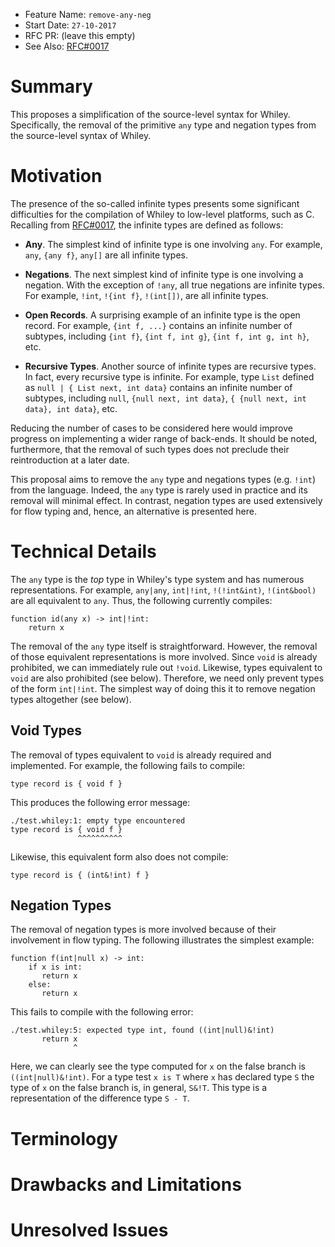 - Feature Name: `remove-any-neg`
- Start Date: `27-10-2017`
- RFC PR: (leave this empty)
- See Also: [RFC#0017](https://github.com/Whiley/RFCs/blob/master/text/0017-runtime-type-information.md)

# Summary

This proposes a simplification of the source-level syntax for Whiley.
Specifically, the removal of the primitive `any` type and negation
types from the source-level syntax of Whiley.

# Motivation

The presence of the so-called infinite types presents some significant
difficulties for the compilation of Whiley to low-level platforms,
such as C.  Recalling from
[RFC#0017](https://github.com/Whiley/RFCs/blob/master/text/0017-runtime-type-information.md),
the infinite types are defined as follows:

- **Any**.  The simplest kind of infinite type is one involving `any`.
  For example, `any`, `{any f}`, `any[]` are all infinite types.

- **Negations**.  The next simplest kind of infinite type is one
  involving a negation.  With the exception of `!any`, all true
  negations are infinite types.  For example, `!int`, `!{int f}`,
  `!(int[])`, are all infinite types.

- **Open Records**.  A surprising example of an infinite type is the
  open record.  For example, `{int f, ...}` contains an infinite
  number of subtypes, including `{int f}`, `{int f, int g}`, `{int f,
  int g, int h}`, etc.

- **Recursive Types**.  Another source of infinite types are recursive
  types.  In fact, every recursive type is infinite.  For example,
  type `List` defined as `null | { List next, int data}` contains an
  infinite number of subtypes, including `null`, `{null next, int
  data}`, `{ {null next, int data}, int data}`, etc.

Reducing the number of cases to be considered here would improve
progress on implementing a wider range of back-ends.  It should be
noted, furthermore, that the removal of such types does not preclude
their reintroduction at a later date.

This proposal aims to remove the `any` type and negations types
(e.g. `!int`) from the language.  Indeed, the `any` type is rarely
used in practice and its removal will minimal effect.  In contrast,
negation types are used extensively for flow typing and, hence, an
alternative is presented here.

# Technical Details

The `any` type is the _top_ type in Whiley's type system and has
  numerous representations.  For example, `any|any`, `int|!int`,
  `!(!int&int)`, `!(int&bool)` are all equivalent to `any`.  Thus, the
  following currently compiles:

```
function id(any x) -> int|!int:
	return x
```

The removal of the `any` type itself is straightforward.  However, the
  removal of those equivalent representations is more involved.  Since
  `void` is already prohibited, we can immediately rule out `!void`.
  Likewise, types equivalent to `void` are also prohibited (see
  below).  Therefore, we need only prevent types of the form
  `int|!int`.  The simplest way of doing this it to remove negation
  types altogether (see below).


## Void Types

The removal of types equivalent to `void` is already required and
implemented.  For example, the following fails to compile:

```
type record is { void f }
```

This produces the following error message:

```
./test.whiley:1: empty type encountered
type record is { void f }
               ^^^^^^^^^^
```

Likewise, this equivalent form also does not compile:

```
type record is { (int&!int) f }
```

## Negation Types

The removal of negation types is more involved because of their
involvement in flow typing.  The following illustrates the simplest
example:

```
function f(int|null x) -> int:
    if x is int:
	   return x
    else:
	   return x
```

This fails to compile with the following error:

```
./test.whiley:5: expected type int, found ((int|null)&!int)
	   return x
	          ^
```

Here, we can clearly see the type computed for `x` on the false branch
is `((int|null)&!int)`.  For a type test `x is T` where
`x` has declared type `S` the type of `x` on the false branch is, in
general, `S&!T`.  This type is a representation of the difference type
`S - T`.

# Terminology

# Drawbacks and Limitations

# Unresolved Issues

